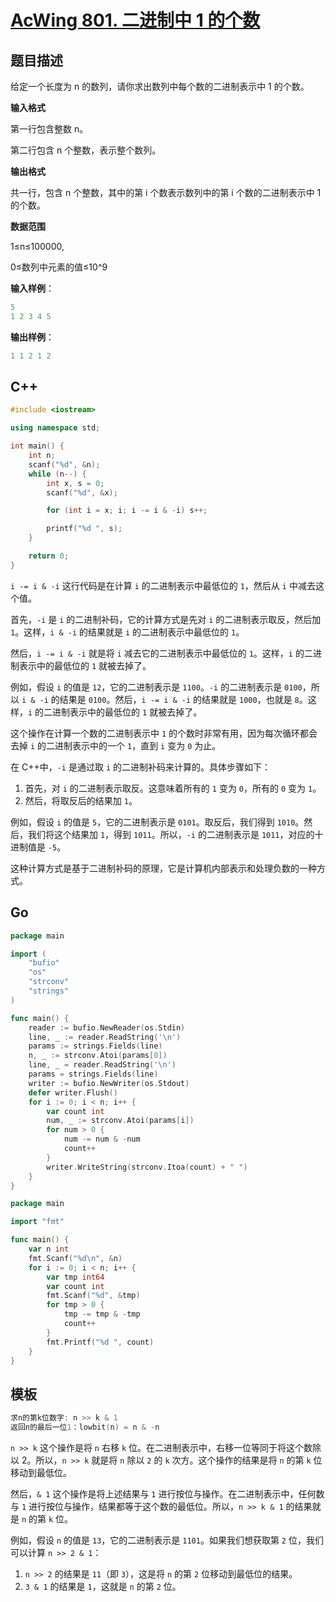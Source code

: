 # [AcWing 801. 二进制中 1 的个数](https://www.acwing.com/problem/content/803/)

## 题目描述

给定一个长度为 n 的数列，请你求出数列中每个数的二进制表示中 1 的个数。

**输入格式**

第一行包含整数 n。

第二行包含 n 个整数，表示整个数列。

**输出格式**

共一行，包含 n 个整数，其中的第 i 个数表示数列中的第 i 个数的二进制表示中 1 的个数。

**数据范围**

1≤n≤100000,

0≤数列中元素的值≤10^9

**输入样例**：

```cpp
5
1 2 3 4 5
```

**输出样例**：

```cpp
1 1 2 1 2
```

## C++

```cpp
#include <iostream>

using namespace std;

int main() {
    int n;
    scanf("%d", &n);
    while (n--) {
        int x, s = 0;
        scanf("%d", &x);

        for (int i = x; i; i -= i & -i) s++;

        printf("%d ", s);
    }

    return 0;
}
```

`i -= i & -i` 这行代码是在计算 `i` 的二进制表示中最低位的 `1`，然后从 `i` 中减去这个值。

首先，`-i` 是 `i` 的二进制补码，它的计算方式是先对 `i` 的二进制表示取反，然后加 `1`。这样，`i & -i` 的结果就是 `i` 的二进制表示中最低位的 `1`。

然后，`i -= i & -i` 就是将 `i` 减去它的二进制表示中最低位的 `1`。这样，`i` 的二进制表示中的最低位的 `1` 就被去掉了。

例如，假设 `i` 的值是 `12`，它的二进制表示是 `1100`。`-i` 的二进制表示是 `0100`，所以 `i & -i` 的结果是 `0100`。然后，`i -= i & -i` 的结果就是 `1000`，也就是 `8`。这样，`i` 的二进制表示中的最低位的 `1` 就被去掉了。

这个操作在计算一个数的二进制表示中 `1` 的个数时非常有用，因为每次循环都会去掉 `i` 的二进制表示中的一个 `1`，直到 `i` 变为 `0` 为止。

在 C++中，`-i` 是通过取 `i` 的二进制补码来计算的。具体步骤如下：

1. 首先，对 `i` 的二进制表示取反。这意味着所有的 `1` 变为 `0`，所有的 `0` 变为 `1`。
2. 然后，将取反后的结果加 `1`。

例如，假设 `i` 的值是 `5`，它的二进制表示是 `0101`。取反后，我们得到 `1010`。然后，我们将这个结果加 `1`，得到 `1011`。所以，`-i` 的二进制表示是 `1011`，对应的十进制值是 `-5`。

这种计算方式是基于二进制补码的原理，它是计算机内部表示和处理负数的一种方式。

## Go

```go
package main

import (
	"bufio"
	"os"
	"strconv"
	"strings"
)

func main() {
	reader := bufio.NewReader(os.Stdin)
	line, _ := reader.ReadString('\n')
	params := strings.Fields(line)
	n, _ := strconv.Atoi(params[0])
	line, _ = reader.ReadString('\n')
	params = strings.Fields(line)
	writer := bufio.NewWriter(os.Stdout)
	defer writer.Flush()
	for i := 0; i < n; i++ {
		var count int
		num, _ := strconv.Atoi(params[i])
		for num > 0 {
			num -= num & -num
			count++
		}
		writer.WriteString(strconv.Itoa(count) + " ")
	}
}
```

```go
package main

import "fmt"

func main() {
	var n int
	fmt.Scanf("%d\n", &n)
	for i := 0; i < n; i++ {
		var tmp int64
		var count int
		fmt.Scanf("%d", &tmp)
		for tmp > 0 {
			tmp -= tmp & -tmp
			count++
		}
		fmt.Printf("%d ", count)
	}
}
```

## 模板

```cpp
求n的第k位数字: n >> k & 1
返回n的最后一位1：lowbit(n) = n & -n
```

`n >> k` 这个操作是将 `n` 右移 `k` 位。在二进制表示中，右移一位等同于将这个数除以 2。所以，`n >> k` 就是将 `n` 除以 `2` 的 `k` 次方。这个操作的结果是将 `n` 的第 `k` 位移动到最低位。

然后，`& 1` 这个操作是将上述结果与 `1` 进行按位与操作。在二进制表示中，任何数与 `1` 进行按位与操作，结果都等于这个数的最低位。所以，`n >> k & 1` 的结果就是 `n` 的第 `k` 位。

例如，假设 `n` 的值是 `13`，它的二进制表示是 `1101`。如果我们想获取第 `2` 位，我们可以计算 `n >> 2 & 1`：

1. `n >> 2` 的结果是 `11`（即 `3`），这是将 `n` 的第 `2` 位移动到最低位的结果。
2. `3 & 1` 的结果是 `1`，这就是 `n` 的第 `2` 位。
